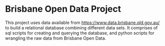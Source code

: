 # Brisbane Open Data Project

This project uses data available from <https://www.data.brisbane.qld.gov.au/> to build a relational database combining different data sets. It comprises of sql scripts for creating and querying the database, and python scripts for wrangling the raw data from Brisbane Open Data.